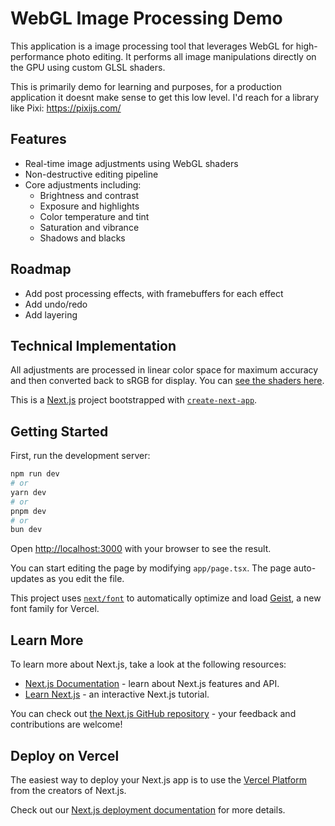 # WebGL Image Processing Demo

This application is a image processing tool that leverages WebGL for high-performance photo editing. It performs all image manipulations directly on the GPU using custom GLSL shaders.

This is primarily demo for learning and purposes, for a production application it doesnt make sense to get this low level. I'd reach for a library like Pixi: https://pixijs.com/

## Features
- Real-time image adjustments using WebGL shaders
- Non-destructive editing pipeline
- Core adjustments including:
  - Brightness and contrast
  - Exposure and highlights
  - Color temperature and tint
  - Saturation and vibrance
  - Shadows and blacks

## Roadmap
- Add post processing effects, with framebuffers for each effect
- Add undo/redo
- Add layering

## Technical Implementation

All adjustments are processed in linear color space for maximum accuracy and then converted back to sRGB for display.
You can [see the shaders here](https://github.com/prestonbourne/altar/blob/main/src/shaders/img/frag.glsl).

This is a [Next.js](https://nextjs.org) project bootstrapped with [`create-next-app`](https://nextjs.org/docs/app/api-reference/cli/create-next-app).

## Getting Started

First, run the development server:

```bash
npm run dev
# or
yarn dev
# or
pnpm dev
# or
bun dev
```

Open [http://localhost:3000](http://localhost:3000) with your browser to see the result.

You can start editing the page by modifying `app/page.tsx`. The page auto-updates as you edit the file.

This project uses [`next/font`](https://nextjs.org/docs/app/building-your-application/optimizing/fonts) to automatically optimize and load [Geist](https://vercel.com/font), a new font family for Vercel.

## Learn More

To learn more about Next.js, take a look at the following resources:

- [Next.js Documentation](https://nextjs.org/docs) - learn about Next.js features and API.
- [Learn Next.js](https://nextjs.org/learn) - an interactive Next.js tutorial.

You can check out [the Next.js GitHub repository](https://github.com/vercel/next.js) - your feedback and contributions are welcome!

## Deploy on Vercel

The easiest way to deploy your Next.js app is to use the [Vercel Platform](https://vercel.com/new?utm_medium=default-template&filter=next.js&utm_source=create-next-app&utm_campaign=create-next-app-readme) from the creators of Next.js.

Check out our [Next.js deployment documentation](https://nextjs.org/docs/app/building-your-application/deploying) for more details.

